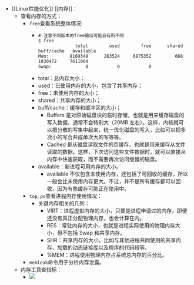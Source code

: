 - [[Linux性能优化]] [[内存]]：
	- 查看内存的方式：
		- `free`查看系统整体情况:
			- ```
			  # 注意不同版本的free输出可能会有所不同
			  $ free
			                total        used        free      shared  buff/cache   available
			  Mem:        8169348      263524     6875352         668     1030472     7611064
			  Swap:             0           0           0
			  ```
			- total：总内存大小；
			- used：已使用内存的大小，包含了共享内存；
			- free：未使用内存的大小；
			- shared：共享内存的大小；
			- buff/cache：缓存和缓冲区的大小；
				- Buffers 是对原始磁盘块的临时存储，也就是用来缓存磁盘的写入数据，通常不会特别大（20MB 左右）。这样，内核就可以把分散的写集中起来，统一优化磁盘的写入，比如可以把多次小的写合并成单次大的写等等。
				- Cached 是从磁盘读取文件的页缓存，也就是用来缓存从文件读取的数据。这样，下次访问这些文件数据时，就可以直接从内存中快速获取，而不需要再次访问缓慢的磁盘。
			- available：新进程可用内存的大小。
				- available 不仅包含未使用内存，还包括了可回收的缓存，所以一般会比未使用内存更大。不过，并不是所有缓存都可以回收，因为有些缓存可能正在使用中。
		- `top`, `ps`查看进程内存使用情况：
			- 关键内存相关的几列：
				- VIRT：进程虚拟内存的大小，只要是进程申请过的内存，即便还没有真正分配物理内存，也会计算在内。
				- RES：常驻内存的大小，也就是进程实际使用的物理内存大小，但不包括 Swap 和共享内存。
				- SHR：共享内存的大小，比如与其他进程共同使用的共享内存、加载的动态链接库以及程序的代码段等。
				- %MEM：进程使用物理内存占系统总内存的百分比。
		- `memleak`命令用于分析内存泄露。
	- 内存工具查指标：
		- ![](https://static001.geekbang.org/resource/image/52/9b/52bb55fba133401889206d02c224769b.png?wh=1701*1753)